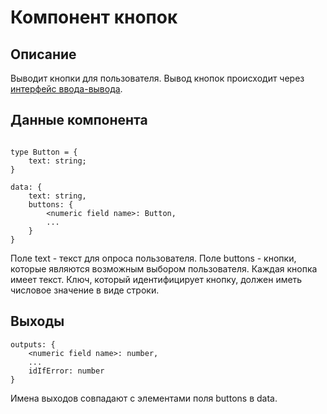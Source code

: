 # Компонент кнопок

## Описание

Выводит кнопки для пользователя. Вывод кнопок происходит через [интерфейс ввода-вывода](../io.md).

## Данные компонента

```

type Button = {
    text: string;
}

data: {
    text: string,
    buttons: {
        <numeric field name>: Button,
        ...
    }
}
```

Поле text - текст для опроса пользователя.
Поле buttons - кнопки, которые являются возможным выбором пользователя. Каждая кнопка имеет текст. Ключ, который идентифицирует кнопку, должен иметь числовое значение в виде строки.

## Выходы 

```
outputs: {
    <numeric field name>: number,
    ...
    idIfError: number
}
```

Имена выходов совпадают с элементами поля buttons в data.


